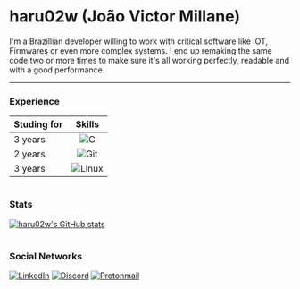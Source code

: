 # haru02w (João Victor Millane)

I'm a Brazillian developer willing to work with critical software like IOT,
Firmwares or even more complex systems. I end up remaking the same code
two or more times to make sure it's all working perfectly,
readable and with a good performance.

---

### Experience

| Studing for |                                               Skills                                                |
| ----------- | :-------------------------------------------------------------------------------------------------: |
| 3 years     |    ![C](https://img.shields.io/badge/c-%2300599C.svg?style=for-the-badge&logo=c&logoColor=white)    |
| 2 years     | ![Git](https://img.shields.io/badge/git-%23F05033.svg?style=for-the-badge&logo=git&logoColor=white) |
| 3 years     | ![Linux](https://img.shields.io/badge/Linux-FCC624?style=for-the-badge&logo=linux&logoColor=black)  |

#

### Stats

[![haru02w's GitHub stats](https://github-readme-stats.vercel.app/api?username=haru02w&show=reviews,discussions_started,discussions_answered&show_icons=true&theme=tokyonight)](https://github.com/anuraghazra/github-readme-stats)

#

### Social Networks

[![LinkedIn](https://img.shields.io/badge/linkedin-%230077B5.svg?style=for-the-badge&logo=linkedin&logoColor=white)](https://www.linkedin.com/in/joao-victor-millane)
[![Discord](https://img.shields.io/badge/Discord-%235865F2.svg?style=for-the-badge&logo=discord&logoColor=white)](https://discord.com/channels/@me/345257637215993877)
[![Protonmail](https://img.shields.io/badge/ProtonMail-8B89CC?style=for-the-badge&logo=protonmail&logoColor=white)](mailto://haru02w@protonmail.com)
